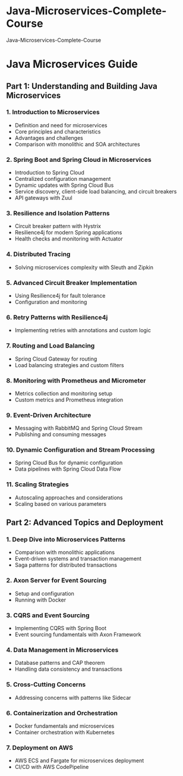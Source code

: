# Java-Microservices-Complete-Course
Java-Microservices-Complete-Course


# Java Microservices Guide

## Part 1: Understanding and Building Java Microservices

### 1. Introduction to Microservices
- Definition and need for microservices
- Core principles and characteristics
- Advantages and challenges
- Comparison with monolithic and SOA architectures

### 2. Spring Boot and Spring Cloud in Microservices
- Introduction to Spring Cloud
- Centralized configuration management
- Dynamic updates with Spring Cloud Bus
- Service discovery, client-side load balancing, and circuit breakers
- API gateways with Zuul

### 3. Resilience and Isolation Patterns
- Circuit breaker pattern with Hystrix
- Resilience4j for modern Spring applications
- Health checks and monitoring with Actuator

### 4. Distributed Tracing
- Solving microservices complexity with Sleuth and Zipkin

### 5. Advanced Circuit Breaker Implementation
- Using Resilience4j for fault tolerance
- Configuration and monitoring

### 6. Retry Patterns with Resilience4j
- Implementing retries with annotations and custom logic

### 7. Routing and Load Balancing
- Spring Cloud Gateway for routing
- Load balancing strategies and custom filters

### 8. Monitoring with Prometheus and Micrometer
- Metrics collection and monitoring setup
- Custom metrics and Prometheus integration

### 9. Event-Driven Architecture
- Messaging with RabbitMQ and Spring Cloud Stream
- Publishing and consuming messages

### 10. Dynamic Configuration and Stream Processing
- Spring Cloud Bus for dynamic configuration
- Data pipelines with Spring Cloud Data Flow

### 11. Scaling Strategies
- Autoscaling approaches and considerations
- Scaling based on various parameters

## Part 2: Advanced Topics and Deployment

### 1. Deep Dive into Microservices Patterns
- Comparison with monolithic applications
- Event-driven systems and transaction management
- Saga patterns for distributed transactions

### 2. Axon Server for Event Sourcing
- Setup and configuration
- Running with Docker

### 3. CQRS and Event Sourcing
- Implementing CQRS with Spring Boot
- Event sourcing fundamentals with Axon Framework

### 4. Data Management in Microservices
- Database patterns and CAP theorem
- Handling data consistency and transactions

### 5. Cross-Cutting Concerns
- Addressing concerns with patterns like Sidecar

### 6. Containerization and Orchestration
- Docker fundamentals and microservices
- Container orchestration with Kubernetes

### 7. Deployment on AWS
- AWS ECS and Fargate for microservices deployment
- CI/CD with AWS CodePipeline

